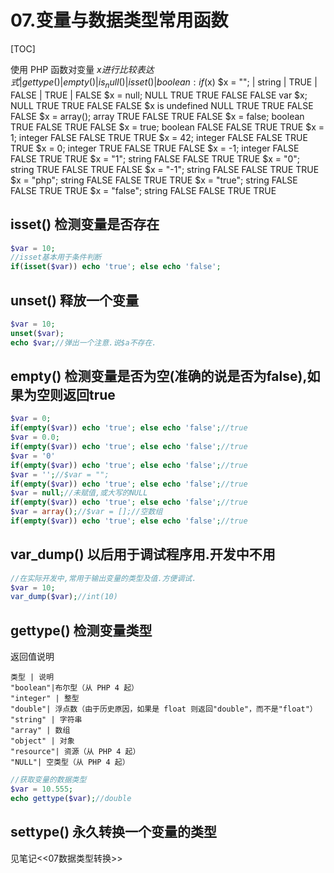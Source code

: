 # 07.变量与数据类型常用函数
[TOC]

使用 PHP 函数对变量 $x 进行比较
表达式 | gettype() | empty() | is_null() | isset() | boolean : if($x)
$x = ""; | string | TRUE | FALSE | TRUE | FALSE 
$x = null; NULL TRUE TRUE FALSE FALSE 
var $x; NULL TRUE TRUE FALSE FALSE 
$x is undefined NULL TRUE TRUE FALSE FALSE 
$x = array(); array TRUE FALSE TRUE FALSE 
$x = false; boolean TRUE FALSE TRUE FALSE 
$x = true; boolean FALSE FALSE TRUE TRUE 
$x = 1; integer FALSE FALSE TRUE TRUE 
$x = 42; integer FALSE FALSE TRUE TRUE 
$x = 0; integer TRUE FALSE TRUE FALSE 
$x = -1; integer FALSE FALSE TRUE TRUE 
$x = "1"; string FALSE FALSE TRUE TRUE 
$x = "0"; string TRUE FALSE TRUE FALSE 
$x = "-1"; string FALSE FALSE TRUE TRUE 
$x = "php"; string FALSE FALSE TRUE TRUE 
$x = "true"; string FALSE FALSE TRUE TRUE 
$x = "false"; string FALSE FALSE TRUE TRUE 




## isset() 检测变量是否存在
```php
$var = 10;
//isset基本用于条件判断
if(isset($var)) echo 'true'; else echo 'false';
```

## unset() 释放一个变量
```php
$var = 10;
unset($var);
echo $var;//弹出一个注意.说$a不存在.
```

## empty() 检测变量是否为空(准确的说是否为false),如果为空则返回true
```php
$var = 0;
if(empty($var)) echo 'true'; else echo 'false';//true
$var = 0.0;
if(empty($var)) echo 'true'; else echo 'false';//true
$var = '0'
if(empty($var)) echo 'true'; else echo 'false';//true
$var = '';//$var = "";
if(empty($var)) echo 'true'; else echo 'false';//true
$var = null;//未赋值,或大写的NULL
if(empty($var)) echo 'true'; else echo 'false';//true
$var = array();//$var = [];//空数组
if(empty($var)) echo 'true'; else echo 'false';//true
```

## var_dump() 以后用于调试程序用.开发中不用
```php
//在实际开发中,常用于输出变量的类型及值.方便调试.
$var = 10;
var_dump($var);//int(10)
```

## gettype() 检测变量类型
返回值说明
```table
类型 | 说明
"boolean"|布尔型（从 PHP 4 起） 
"integer" | 整型
"double"| 浮点数（由于历史原因，如果是 float 则返回"double"，而不是"float"） 
"string" | 字符串
"array" | 数组
"object" | 对象
"resource"| 资源（从 PHP 4 起） 
"NULL"| 空类型（从 PHP 4 起） 
```

```php
//获取变量的数据类型
$var = 10.555;
echo gettype($var);//double
```

## settype() 永久转换一个变量的类型
见笔记<<07数据类型转换>>